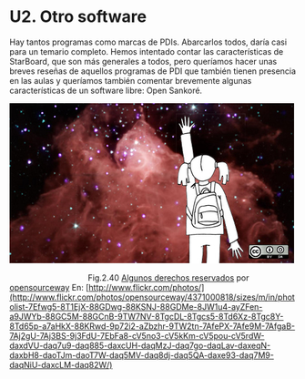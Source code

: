 # U2. Otro software

Hay tantos programas como marcas de PDIs. Abarcarlos todos, daría casi para un temario completo. Hemos intentado contar las características de StarBoard, que son más generales a todos, pero queríamos hacer unas breves reseñas de aquellos programas de PDI que también tienen presencia en las aulas y queríamos también comentar brevemente algunas características de un software libre: Open Sankoré.


![tocar_cielo](img/tocar_cielo_con_manos.jpg)


                                   Fig.2.40 [Algunos derechos reservados](http://creativecommons.org/licenses/by-sa/2.0/ "Attribution-ShareAlike License") por [opensourceway](http://www.flickr.com/photos/opensourceway/) En: [http://www.flickr.com/photos/](http://www.flickr.com/photos/opensourceway/4371000818/sizes/m/in/photolist-7Efwg5-8T1EjX-88GDwg-88KSNJ-88GDMe-8JW1u4-ayZFen-a9JWYb-88GC5M-88GCnB-9TW7NV-8TgcDL-8Tgcs5-8Td6Xz-8Tgc8Y-8Td65p-a7aHkX-88KRwd-9p72i2-aZbzhr-9TW2tn-7AfePX-7Afe9M-7AfgaB-7Aj2gU-7Aj3BS-9j3FdU-7EbFa8-cV5no3-cV5kKm-cV5pou-cV5rdW-daxdVU-daq7u9-daq885-daxcUH-daqMzJ-daq7go-daqLav-daxeqN-daxbH8-daoTJm-daoT7W-daq5MV-daq8dj-daq5QA-daxe93-daq7M9-daqNiU-daxcLM-daq82W/)

